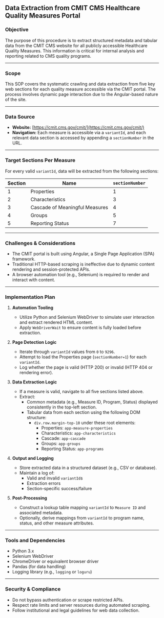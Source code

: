 ## **Data Extraction from CMIT CMS Healthcare Quality Measures Portal**

### **Objective**
The purpose of this procedure is to extract structured metadata and tabular data from the CMIT CMS website for all publicly accessible Healthcare Quality Measures. This information is critical for internal analysis and reporting related to CMS quality programs.

---

### **Scope**
This SOP covers the systematic crawling and data extraction from five key web sections for each quality measure accessible via the CMIT portal. The process involves dynamic page interaction due to the Angular-based nature of the site.

---

### **Data Source**
- **Website:** [https://cmit.cms.gov/cmit/](https://cmit.cms.gov/cmit/)
- **Navigation:** Each measure is accessible via a `variantId`, and each relevant data section is accessed by appending a `sectionNumber` in the URL.

---

### **Target Sections Per Measure**
For every valid `variantId`, data will be extracted from the following sections:

| Section | Name                          | `sectionNumber` |
|---------|-------------------------------|-----------------|
| 1       | Properties                    | 1               |
| 2       | Characteristics               | 3               |
| 3       | Cascade of Meaningful Measures| 4               |
| 4       | Groups                        | 5               |
| 5       | Reporting Status              | 7               |

---

### **Challenges & Considerations**
- The CMIT portal is built using Angular, a Single Page Application (SPA) framework.
- Traditional HTTP-based scraping is ineffective due to dynamic content rendering and session-protected APIs.
- A browser automation tool (e.g., Selenium) is required to render and interact with content.

---

### **Implementation Plan**

1. **Automation Tooling**
   - Utilize Python and Selenium WebDriver to simulate user interaction and extract rendered HTML content.
   - Apply `WebDriverWait` to ensure content is fully loaded before extraction.

2. **Page Detection Logic**
   - Iterate through `variantId` values from `0` to `9296`.
   - Attempt to load the Properties page (`sectionNumber=1`) for each `variantId`.
   - Log whether the page is valid (HTTP 200) or invalid (HTTP 404 or rendering error).

3. **Data Extraction Logic**
   - If a measure is valid, navigate to all five sections listed above.
   - Extract:
     - Common metadata (e.g., Measure ID, Program, Status) displayed consistently in the top-left section.
     - Tabular data from each section using the following DOM structure:
       - `div.row.margin-top-10` under these root elements:
         - Properties: `app-measure-properties`
         - Characteristics: `app-characteristics`
         - Cascade: `app-cascade`
         - Groups: `app-groups`
         - Reporting Status: `app-programs`

4. **Output and Logging**
   - Store extracted data in a structured dataset (e.g., CSV or database).
   - Maintain a log of:
     - Valid and invalid `variantId`s
     - Extraction errors
     - Section-specific success/failure

5. **Post-Processing**
   - Construct a lookup table mapping `variantId` to `Measure ID` and associated metadata.
   - Optionally, derive mappings from `variantId` to program name, status, and other measure attributes.

---

### **Tools and Dependencies**
- Python 3.x
- Selenium WebDriver
- ChromeDriver or equivalent browser driver
- Pandas (for data handling)
- Logging library (e.g., `logging` or `loguru`)

---

### **Security & Compliance**
- Do not bypass authentication or scrape restricted APIs.
- Respect rate limits and server resources during automated scraping.
- Follow institutional and legal guidelines for web data collection.
